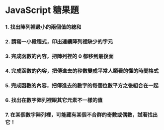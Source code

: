 # JavaScript 糖果題

### 1. 找出陣列裡最小的兩個值的總和

### 2. 請寫一小段程式，印出連續陣列裡缺少的字元

### 3. 完成函數的內容，把陣列裡的 0 都移到最後面

### 4. 完成函數的內容，把傳進去的秒數變成平常人類看的懂的時間格式

### 5. 完成函數的內容，把傳進去的數字的每個位數平方之後組合在一起

### 6. 找出在數字陣列裡跟其它元素不一樣的值

### 7. 在某個數字陣列裡，可能藏有某個不合群的奇數或偶數，試著找出它！